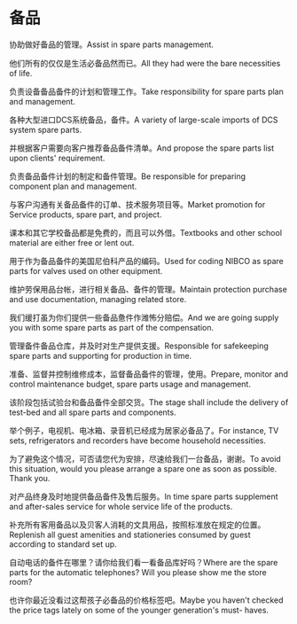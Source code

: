 # 备品

<p><span class="chinese">协助做好备品的管理。</span><span class="english">Assist in spare parts management.</span></p>

<p><span class="chinese">他们所有的仅仅是生活必备品然而已。</span><span class="english">All they had were the bare necessities of life.</span></p>

<p><span class="chinese">负责设备备品备件的计划和管理工作。</span><span class="english">Take responsibility for spare parts plan and management.</span></p>

<p><span class="chinese">各种大型进口DCS系统备品，备件。</span><span class="english">A variety of large-scale imports of DCS system spare parts.</span></p>

<p><span class="chinese">并根据客户需要向客户推荐备品备件清单。</span><span class="english">And propose the spare parts list upon clients' requirement.</span></p>

<p><span class="chinese">负责备品备件计划的制定和备件管理。</span><span class="english">Be responsible for preparing component plan and management.</span></p>

<p><span class="chinese">与客户沟通有关备品备件的订单、技术服务项目等。</span><span class="english">Market promotion for Service products, spare part, and project.</span></p>

<p><span class="chinese">课本和其它学校备品都是免费的，而且可以外借。</span><span class="english">Textbooks and other school material are either free or lent out.</span></p>

<p><span class="chinese">用于作为备品备件的美国尼伯科产品的编码。</span><span class="english">Used for coding NIBCO as spare parts for valves used on other equipment.</span></p>

<p><span class="chinese">维护劳保用品台帐，进行相关备品、备件的管理。</span><span class="english">Maintain protection purchase and use documentation, managing related store.</span></p>

<p><span class="chinese">我们缓打虽为你们提供一些备品惫件作潍怖分赔偿。</span><span class="english">And we are going supply you with some spare parts as part of the compensation.</span></p>

<p><span class="chinese">管理备件备品仓库，并及时对生产提供支援。</span><span class="english">Responsible for safekeeping spare parts and supporting for production in time.</span></p>

<p><span class="chinese">准备、监督并控制维修成本，监督备品备件的管理，使用。</span><span class="english">Prepare, monitor and control maintenance budget, spare parts usage and management.</span></p>

<p><span class="chinese">该阶段包括试验台和备品备件全部交货。</span><span class="english">The stage shall include the delivery of test-bed and all spare parts and components.</span></p>

<p><span class="chinese">举个例子，电视机、电冰箱、录音机已经成为居家必备品了。</span><span class="english">For instance, TV sets, refrigerators and recorders have become household necessities.</span></p>

<p><span class="chinese">为了避免这个情况，可否请您代为安排，尽速给我们一台备品，谢谢。</span><span class="english">To avoid this situation, would you please arrange a spare one as soon as possible. Thank you.</span></p>

<p><span class="chinese">对产品终身及时地提供备品备件及售后服务。</span><span class="english">In time spare parts supplement and after-sales service for whole service life of the products.</span></p>

<p><span class="chinese">补充所有客用备品以及贝客人消耗的文具用品，按照标准放在规定的位置。</span><span class="english">Replenish all guest amenities and stationeries consumed by guest according to standard set up.</span></p>

<p><span class="chinese">自动电话的备件在哪里？请你给我们看一看备品库好吗？</span><span class="english">Where are the spare parts for the automatic telephones? Will you please show me the store room?</span></p>

<p><span class="chinese">也许你最近没看过这帮孩子必备品的价格标签吧。</span><span class="english">Maybe you haven't checked the price tags lately on some of the younger generation's must- haves.</span></p>

